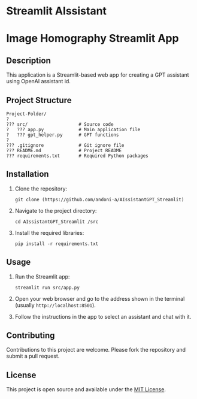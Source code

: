     
# Streamlit AIssistant

# Image Homography Streamlit App

## Description 
This application is a Streamlit-based web app for creating a GPT assistant using OpenAI assistant id.

## Project Structure

```
Project-Folder/
?
??? src/                   # Source code
?   ??? app.py             # Main application file
?   ??? gpt_helper.py      # GPT functions
?
??? .gitignore             # Git ignore file
??? README.md              # Project README
??? requirements.txt       # Required Python packages
```

## Installation

1. Clone the repository:
   ```
   git clone (https://github.com/andoni-a/AIssistantGPT_Streamlit)
   ```

2. Navigate to the project directory:
   ```
   cd AIssistantGPT_Streamlit /src
   ```

3. Install the required libraries:
   ```
   pip install -r requirements.txt
   ```

## Usage

1. Run the Streamlit app:
   ```
   streamlit run src/app.py
   ```

2. Open your web browser and go to the address shown in the terminal (usually `http://localhost:8501`).

3. Follow the instructions in the app to select an assistant and chat with it.

## Contributing
Contributions to this project are welcome. Please fork the repository and submit a pull request.

## License
This project is open source and available under the [MIT License](LICENSE).
